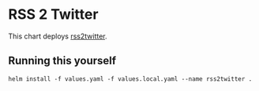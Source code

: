 # RSS 2 Twitter

This chart deploys [rss2twitter](https://github.com/umputun/rss2twitter).

## Running this yourself

```
helm install -f values.yaml -f values.local.yaml --name rss2twitter .
```
